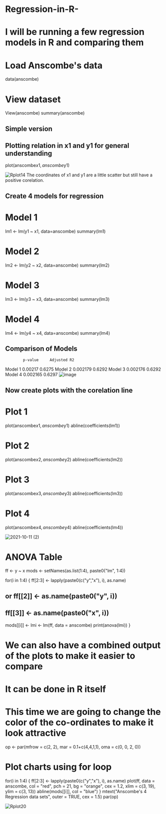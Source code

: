 # Regression-in-R-
# I will be running a few regression models in R and comparing them

# Load Anscombe's data 
data(anscombe)
# View dataset
View(anscombe) 
summary(anscombe)

## Simple version
## Plotting relation in x1 and y1 for general understanding
plot(anscombe$x1,anscombe$y1)

![Rplot14](https://user-images.githubusercontent.com/90278106/136883476-55cc62b2-34bd-45ae-a48e-7659aa846288.png)
The coordinates of x1 and y1 are a little scatter but still have a positive corelation.

## Create 4 models for regression
# Model 1 
lm1 <- lm(y1 ~ x1, data=anscombe)
summary(lm1)
# Model 2
lm2 <- lm(y2 ~ x2, data=anscombe)
summary(lm2)
# Model 3
lm3 <- lm(y3 ~ x3, data=anscombe)
summary(lm3)
# Model 4 
lm4 <- lm(y4 ~ x4, data=anscombe)
summary(lm4)

## Comparison of Models
	        p-value   	Adjusted R2
Model 1 	0.00217	     0.6275
Model 2	  0.002179	   0.6292
Model 3	  0.002176	   0.6292
Model 4  	0.002165	   0.6297
![image](https://user-images.githubusercontent.com/90278106/136884392-8c104142-0d08-4ff5-b7bc-d94ba419eed3.png)

## Now create plots with the corelation line 
# Plot 1 
plot(anscombe$x1,anscombe$y1)
abline(coefficients(lm1))
# Plot 2
plot(anscombe$x2,anscombe$y2)
abline(coefficients(lm2))
# Plot 3
plot(anscombe$x3,anscombe$y3)
abline(coefficients(lm3))
# Plot 4
plot(anscombe$x4,anscombe$y4)
abline(coefficients(lm4))

![2021-10-11 (2)](https://user-images.githubusercontent.com/90278106/136885751-cec946a7-b301-4d02-8057-965be1c98ee1.png)

# ANOVA Table 
ff <- y ~ x
mods <- setNames(as.list(1:4), paste0("lm", 1:4))

for(i in 1:4) {
  ff[2:3] <- lapply(paste0(c("y","x"), i), as.name)
  ## or   ff[[2]] <- as.name(paste0("y", i))
  ##      ff[[3]] <- as.name(paste0("x", i))
  mods[[i]] <- lmi <- lm(ff, data = anscombe)
  print(anova(lmi))
}

# We can also have a combined output of the plots to make it easier to compare
# It can be done in R itself
# This time we are going to change the color of the co-ordinates to make it look attractive 
op <- par(mfrow = c(2, 2), mar = 0.1+c(4,4,1,1), oma =  c(0, 0, 2, 0))

# Plot charts using for loop
for(i in 1:4) {
  ff[2:3] <- lapply(paste0(c("y","x"), i), as.name)
  plot(ff, data = anscombe, col = "red", pch = 21, bg = "orange", cex = 1.2,
       xlim = c(3, 19), ylim = c(3, 13))
  abline(mods[[i]], col = "blue")
}
mtext("Anscombe's 4 Regression data sets", outer = TRUE, cex = 1.5)
par(op)

![Rplot20](https://user-images.githubusercontent.com/90278106/136886650-2d414765-31d2-40ba-9c5c-4506b849e744.png)

